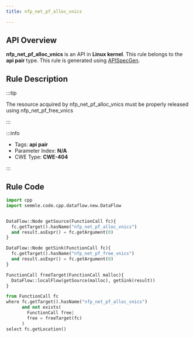 ```yaml
---
title: nfp_net_pf_alloc_vnics

---
```



## API Overview
**nfp_net_pf_alloc_vnics** is an API in **Linux kernel**. This rule belongs to the **api pair** type. This rule is generated using [APISpecGen](../../tools/APISpecGen).
## Rule Description

:::tip

The resource acquired by nfp_net_pf_alloc_vnics must be properly released using nfp_net_pf_free_vnics

:::

:::info

- Tags: **api pair**
- Parameter Index: **N/A**
- CWE Type: **CWE-404**

:::

## Rule Code
```python
import cpp
import semmle.code.cpp.dataflow.new.DataFlow


DataFlow::Node getSource(FunctionCall fc){
  fc.getTarget().hasName("nfp_net_pf_alloc_vnics")
  and result.asExpr() = fc.getArgument(0)
}

DataFlow::Node getSink(FunctionCall fc){
  fc.getTarget().hasName("nfp_net_pf_free_vnics")
  and result.asExpr() = fc.getArgument(0)
}

FunctionCall freeTarget(FunctionCall malloc){
  DataFlow::localFlow(getSource(malloc), getSink(result))
}

from FunctionCall fc
where fc.getTarget().hasName("nfp_net_pf_alloc_vnics")
      and not exists(
        FunctionCall free| 
        free = freeTarget(fc)
      )
select fc.getLocation()

    
```